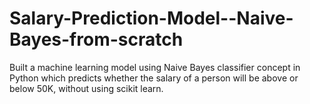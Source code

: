 # Salary-Prediction-Model--Naive-Bayes-from-scratch
Built a machine learning model using Naive Bayes classifier concept in Python which predicts whether the salary of a person will be above or below 50K, without using scikit learn.
